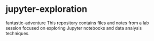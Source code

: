 # jupyter-exploration
fantastic-adventure
This repository contains files and notes from a lab session focused on exploring Jupyter notebooks and data analysis techniques.
